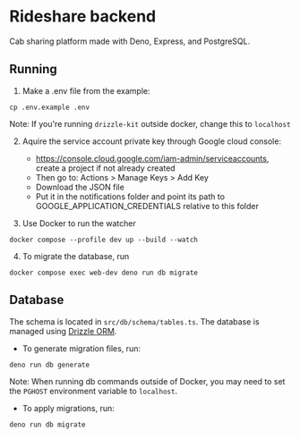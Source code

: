 # Rideshare backend

Cab sharing platform made with Deno, Express, and PostgreSQL.

## Running

1. Make a .env file from the example:

```
cp .env.example .env
```

Note: If you're running `drizzle-kit` outside docker, change this to `localhost`

2. Aquire the service account private key through Google cloud console:
   - https://console.cloud.google.com/iam-admin/serviceaccounts, create a
     project if not already created
   - Then go to: Actions > Manage Keys > Add Key
   - Download the JSON file
   - Put it in the notifications folder and point its path to GOOGLE_APPLICATION_CREDENTIALS relative to this folder

3. Use Docker to run the watcher

```
docker compose --profile dev up --build --watch
```

4. To migrate the database, run

```
docker compose exec web-dev deno run db migrate
```

## Database

The schema is located in `src/db/schema/tables.ts`. The database is managed
using [Drizzle ORM](https://orm.drizzle.team/).

- To generate migration files, run:

```
deno run db generate
```

Note: When running db commands outside of Docker, you may need to set the
`PGHOST` environment variable to `localhost`.

- To apply migrations, run:

```
deno run db migrate
```
